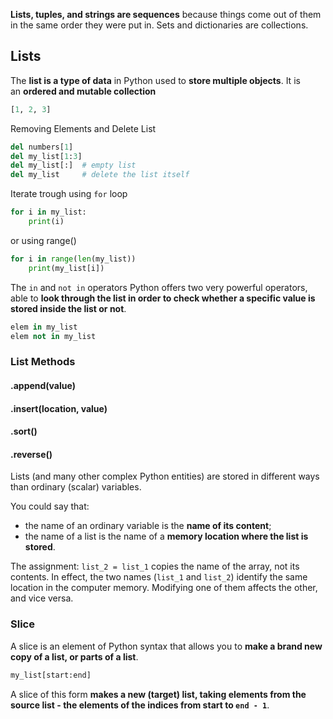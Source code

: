 **Lists, tuples, and strings are sequences** because things come out of them in the same order they were put in. Sets and dictionaries are collections.

## Lists
The **list is a type of data** in Python used to **store multiple objects**. It is an **ordered and mutable collection**
```python
[1, 2, 3]
```

Removing Elements and Delete List
```python
del numbers[1]
del my_list[1:3]
del my_list[:]  # empty list
del my_list     # delete the list itself
```

Iterate trough using `for` loop
```python
for i in my_list:
	print(i)
```
or using range()
```python
for i in range(len(my_list))
	print(my_list[i])
```

The `in` and `not in` operators
Python offers two very powerful operators, able to **look through the list in order to check whether a specific value is stored inside the list or not**.
```python
elem in my_list
elem not in my_list
```

### List Methods
#### .append(value)
#### .insert(location, value)
#### .sort()
#### .reverse()


Lists (and many other complex Python entities) are stored in different ways than ordinary (scalar) variables.

You could say that:

-   the name of an ordinary variable is the **name of its content**;
-   the name of a list is the name of a **memory location where the list is stored**.

The assignment: `list_2 = list_1` copies the name of the array, not its contents. In effect, the two names (`list_1` and `list_2`) identify the same location in the computer memory. Modifying one of them affects the other, and vice versa.

### Slice
A slice is an element of Python syntax that allows you to **make a brand new copy of a list, or parts of a list**.

```python
my_list[start:end]
```
A slice of this form **makes a new (target) list, taking elements from the source list - the elements of the indices from start to `end - 1`**.






